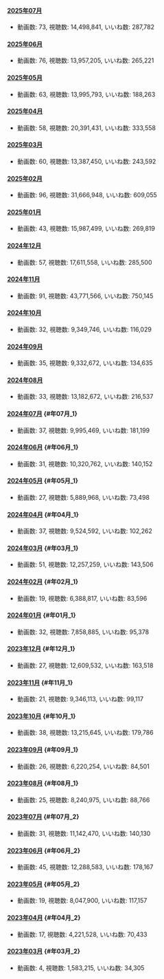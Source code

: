 #### [2025年07月](videos/202507 "wikilink")

-   動画数: 73, 視聴数: 14,498,841, いいね数: 287,782

#### [2025年06月](videos/202506 "wikilink")

-   動画数: 76, 視聴数: 13,957,205, いいね数: 265,221

#### [2025年05月](videos/202505 "wikilink")

-   動画数: 63, 視聴数: 13,995,793, いいね数: 188,263

#### [2025年04月](videos/202504 "wikilink")

-   動画数: 58, 視聴数: 20,391,431, いいね数: 333,558

#### [2025年03月](videos/202503 "wikilink")

-   動画数: 60, 視聴数: 13,387,450, いいね数: 243,592

#### [2025年02月](videos/202502 "wikilink")

-   動画数: 96, 視聴数: 31,666,948, いいね数: 609,055

#### [2025年01月](videos/202501 "wikilink")

-   動画数: 43, 視聴数: 15,987,499, いいね数: 269,819

#### [2024年12月](videos/202412 "wikilink")

-   動画数: 57, 視聴数: 17,611,558, いいね数: 285,500

#### [2024年11月](videos/202411 "wikilink")

-   動画数: 91, 視聴数: 43,771,566, いいね数: 750,145

#### [2024年10月](videos/202410 "wikilink")

-   動画数: 32, 視聴数: 9,349,746, いいね数: 116,029

#### [2024年09月](videos/202409 "wikilink")

-   動画数: 35, 視聴数: 9,332,672, いいね数: 134,635

#### [2024年08月](videos/202408 "wikilink")

-   動画数: 33, 視聴数: 13,182,672, いいね数: 216,537

#### [2024年07月](videos/202407 "wikilink") {#年07月_1}

-   動画数: 37, 視聴数: 9,995,469, いいね数: 181,199

#### [2024年06月](videos/202406 "wikilink") {#年06月_1}

-   動画数: 31, 視聴数: 10,320,762, いいね数: 140,152

#### [2024年05月](videos/202405 "wikilink") {#年05月_1}

-   動画数: 27, 視聴数: 5,889,968, いいね数: 73,498

#### [2024年04月](videos/202404 "wikilink") {#年04月_1}

-   動画数: 37, 視聴数: 9,524,592, いいね数: 102,262

#### [2024年03月](videos/202403 "wikilink") {#年03月_1}

-   動画数: 51, 視聴数: 12,257,259, いいね数: 143,506

#### [2024年02月](videos/202402 "wikilink") {#年02月_1}

-   動画数: 19, 視聴数: 6,388,817, いいね数: 83,596

#### [2024年01月](videos/202401 "wikilink") {#年01月_1}

-   動画数: 32, 視聴数: 7,858,885, いいね数: 95,378

#### [2023年12月](videos/202312 "wikilink") {#年12月_1}

-   動画数: 27, 視聴数: 12,609,532, いいね数: 163,518

#### [2023年11月](videos/202311 "wikilink") {#年11月_1}

-   動画数: 21, 視聴数: 9,346,113, いいね数: 99,117

#### [2023年10月](videos/202310 "wikilink") {#年10月_1}

-   動画数: 38, 視聴数: 13,215,645, いいね数: 179,786

#### [2023年09月](videos/202309 "wikilink") {#年09月_1}

-   動画数: 26, 視聴数: 6,220,254, いいね数: 84,501

#### [2023年08月](videos/202308 "wikilink") {#年08月_1}

-   動画数: 25, 視聴数: 8,240,975, いいね数: 88,766

#### [2023年07月](videos/202307 "wikilink") {#年07月_2}

-   動画数: 31, 視聴数: 11,142,470, いいね数: 140,130

#### [2023年06月](videos/202306 "wikilink") {#年06月_2}

-   動画数: 45, 視聴数: 12,288,583, いいね数: 178,167

#### [2023年05月](videos/202305 "wikilink") {#年05月_2}

-   動画数: 19, 視聴数: 8,047,900, いいね数: 117,157

#### [2023年04月](videos/202304 "wikilink") {#年04月_2}

-   動画数: 17, 視聴数: 4,221,528, いいね数: 70,433

#### [2023年03月](videos/202303 "wikilink") {#年03月_2}

-   動画数: 4, 視聴数: 1,583,215, いいね数: 34,305

